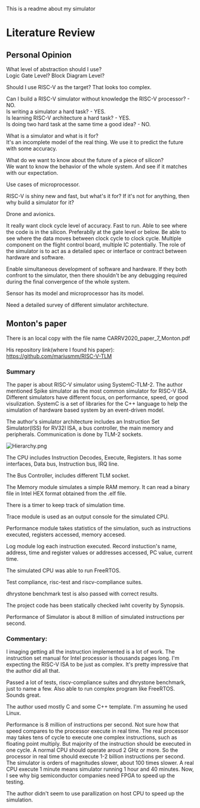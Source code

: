 This is a readme about my simulator

# Literature Review

## Personal Opinion

What level of abstraction should I use?\
Logic Gate Level? Block Diagram Level?

Should I use RISC-V as the target? That looks too complex.

Can I build a RISC-V simulator without knowledge the RISC-V processor? - NO.\
Is writing a simulator a hard task? - YES.\
Is learning RISC-V architecture a hard task? - YES.\
Is doing two hard task at the same time a good idea? - NO.

What is a simulator and what is it for?\
It's an incomplete model of the real thing. We use it to predict the future with some accuracy. 

What do we want to know about the future of a piece of silicon?\
We want to know the behavior of the whole system. And see if it matches with our expectation.

Use cases of microprocessor.

RISC-V is shiny new and fast, but what's it for? If it's not for anything, then why build a simulator for it?

Drone and avionics.

It really want clock cycle level of accuracy. Fast to run. Able to see where the code is in the silicon. Preferablly at the gate level or below. Be able to see where the data moves between clock cycle to clock cycle.
Multiple component on the flight control board, multiple IC potentially.
The role of the simulator is to act as a detailed spec or interface or contract between hardware and software.

Enable simultaneous development of software and hardware. If they both confront to the simulator, then there shouldn't be any debugging required during the final convergence of the whole system.

Sensor has its model and microprocessor has its model.

Need a detailed survey of different simulator architecture. 


## Monton's paper

There is an local copy with the file name CARRV2020_paper_7_Monton.pdf

His repository link(where I found his paper): https://github.com/mariusmm/RISC-V-TLM

### Summary

The paper is about RISC-V simulator using SystemC-TLM-2. 
The author mentioned Spike simulator as the most common simulator for RISC-V ISA.
Different simulators have different focus, on performance, speed, or good visulization. 
SystemC is a set of libraries for the C++ language to help the simulation of hardware based system by an event-driven model.

The author's simulator architecture includes an Instruction Set Simulator(ISS) for RV32I ISA, a bus controller, the main memory and peripherals. Communication is done by TLM-2 sockets.


![Hierarchy.png](https://github.com/mariusmm/RISC-V-TLM/raw/master/doc/Hierarchy.png)


The CPU includes Instruction Decodes, Execute, Registers. It has some interfaces, Data bus, Instruction bus, IRQ line.

The Bus Controller, includes different TLM socket.

The Memory module simulates a simple RAM memory. It can read a binary file in Intel HEX format obtained from the .elf file.

There is a timer to keep track of simulation time.

Trace module is used as an output console for the simulated CPU.

Performance module takes statistics of the simulation, such as instructions executed, registers accessed, memory accesed.

Log module log each instruction executed. Record instuction's name, address, time and register values or addresses accessed, PC value, current time.

The simulated CPU was able to run FreeRTOS. 

Test compliance, risc-test and riscv-compliance suites.

dhrystone benchmark test is also passed with correct results.

The project code has been statically checked iwht coverity by Synopsis.

Performance of Simulator is about 8 million of simulated instructions per second.

### Commentary:

I imaging getting all the instruction implemented is a lot of work. The instruction set manual for Intel processor is thousands pages long. I'm expecting the RISC-V ISA to be just as complex. It's pretty impressive that the author did all that.

Passed a lot of tests, riscv-compliance suites and dhrystone benchmark, just to name a few. Also able to run complex program like FreeRTOS. Sounds great.

The author used mostly C and some C++ template. I'm assuming he used Linux.

Performance is 8 million of instructions per second. Not sure how that speed compares to the processor execute in real time. The real processor may takes tens of cycle to execute one complex instructions, such as floating point multiply. But majority of the instruction should be executed in one cycle. A normal CPU should operate aroud 2 GHz or more. So the processor in real time should execute 1-2 billion instructions per second. The simulator is orders of magnitudes slower, about 100 times slower. A real CPU execute 1 minute means simulator running 1 hour and 40 minutes. Now, I see why big semiconductor companies need FPGA to speed up the testing.

The author didn't seem to use parallization on host CPU to speed up the simulation.
